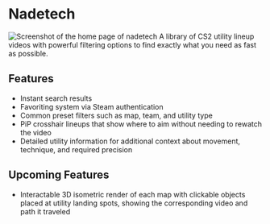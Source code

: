 # Nadetech
![Screenshot of the home page of nadetech](https://github.com/JoeLinden/nadetech/assets/25034889/a2a9251e-ca7a-49b2-99f1-5a965a0481ea)
A library of CS2 utility lineup videos with powerful filtering options to find exactly what you need as fast as possible.

## Features
- Instant search results
- Favoriting system via Steam authentication
- Common preset filters such as map, team, and utility type
- PiP crosshair lineups that show where to aim without needing to rewatch the video
- Detailed utility information for additional context about movement, technique, and required precision

## Upcoming Features
- Interactable 3D isometric render of each map with clickable objects placed at utility landing spots, showing the corresponding video and path it traveled
